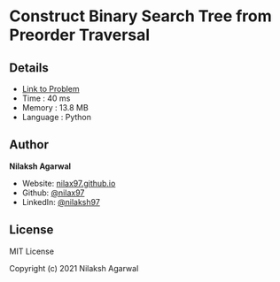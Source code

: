 # Construct Binary Search Tree from Preorder Traversal


## Details

* [Link to Problem](https://leetcode.com/problems/construct-binary-search-tree-from-preorder-traversal/)
* Time : 40 ms
* Memory : 13.8 MB
* Language : Python

## Author

**Nilaksh Agarwal**

* Website: [nilax97.github.io](https://nilax97.github.io/)
* Github: [@nilax97](https://github.com/nilax97)
* LinkedIn: [@nilaksh97](https://linkedin.com/in/nilaksh97)

## License

MIT License

Copyright (c) 2021 Nilaksh Agarwal

